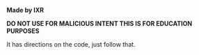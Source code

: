 **Made by IXR**

**DO NOT USE FOR MALICIOUS INTENT THIS IS FOR EDUCATION PURPOSES**

It has directions on the code, just follow that.
